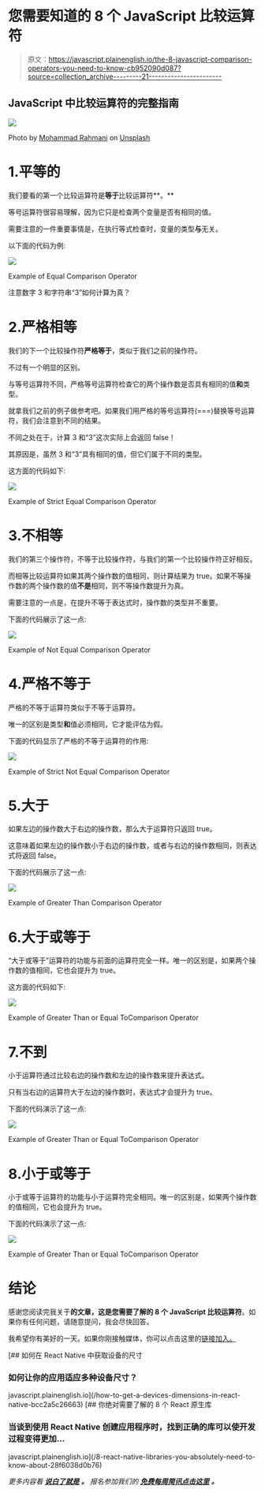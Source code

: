 # 您需要知道的 8 个 JavaScript 比较运算符

> 原文：<https://javascript.plainenglish.io/the-8-javascript-comparison-operators-you-need-to-know-cb952090d087?source=collection_archive---------21----------------------->

## JavaScript 中比较运算符的完整指南

![](img/79de5f7cfcdd371d4a244d1fdf70fe2c.png)

Photo by [Mohammad Rahmani](https://unsplash.com/@afgprogrammer?utm_source=medium&utm_medium=referral) on [Unsplash](https://unsplash.com?utm_source=medium&utm_medium=referral)

# 1.平等的

我们要看的第一个比较运算符是**等于**比较运算符**。**

等号运算符很容易理解，因为它只是检查两个变量是否有相同的值。

需要注意的一件重要事情是，在执行等式检查时，变量的类型**与**无关。

以下面的代码为例:

![](img/7ce588d2e13fcf244d85562c769e096a.png)

Example of Equal Comparison Operator

注意数字 3 和字符串“3”如何计算为真？

# 2.严格相等

我们的下一个比较操作符**严格等于**，类似于我们之前的操作符。

不过有一个明显的区别。

与等号运算符不同，严格等号运算符检查它的两个操作数是否具有相同的值**和**类型。

就拿我们之前的例子做参考吧。如果我们用严格的等号运算符(===)替换等号运算符，我们会注意到不同的结果。

不同之处在于，计算 3 和“3”这次实际上会返回 false！

其原因是，虽然 3 和“3”具有相同的值，但它们属于不同的类型。

这方面的代码如下:

![](img/1ef7d6db45e782cbcb4b5cf3ce994a44.png)

Example of Strict Equal Comparison Operator

# 3.不相等

我们的第三个操作符，不等于比较操作符，与我们的第一个比较操作符正好相反。

而相等比较运算符如果其两个操作数的值相同，则计算结果为 true。如果不等操作数的两个操作数的值**不是**相同，则不等操作数提升为真。

需要注意的一点是，在提升不等于表达式时，操作数的类型并不重要。

下面的代码展示了这一点:

![](img/91cc2ce97f3a8f9cc6a36a09d184a1cd.png)

Example of Not Equal Comparison Operator

# 4.严格不等于

严格的不等于运算符类似于不等于运算符。

唯一的区别是类型**和**值必须相同，它才能评估为假。

下面的代码显示了严格的不等于运算符的作用:

![](img/88968c4967e0afd3fb213299b6da4d31.png)

Example of Strict Not Equal Comparison Operator

# 5.大于

如果左边的操作数大于右边的操作数，那么大于运算符只返回 true。

这意味着如果左边的操作数小于右边的操作数，或者与右边的操作数相同，则表达式将返回 false。

下面的代码展示了这一点:

![](img/4fdcde541447ff262f815bc833360336.png)

Example of Greater Than Comparison Operator

# 6.大于或等于

“大于或等于”运算符的功能与前面的运算符完全一样。唯一的区别是，如果两个操作数的值相同，它也会提升为 true。

这方面的代码如下:

![](img/6d3c97ac999b349337173a9a40684b19.png)

Example of Greater Than or Equal ToComparison Operator

# 7.不到

小于运算符通过比较右边的操作数和左边的操作数来提升表达式。

只有当右边的运算符大于左边的操作数时，表达式才会提升为 true。

下面的代码演示了这一点:

![](img/6caa5bdb206356ac9599c9e7afb47ae5.png)

Example of Greater Than or Equal ToComparison Operator

# 8.小于或等于

小于或等于运算符的功能与小于运算符完全相同。唯一的区别是，如果两个操作数的值相同，它也会提升为 true。

下面的代码演示了这一点:

![](img/0bcf47cc05d620dff3b0ca3f0ba0be4d.png)

Example of Greater Than or Equal ToComparison Operator

# 结论

感谢您阅读完我关于**的文章，这是您需要了解的 8 个 JavaScript 比较运算符**。如果你有任何问题，请随意提问，我会尽快回答。

我希望你有美好的一天。如果你刚接触媒体，你可以点击这里的[链接加入。](https://bookeraziz.medium.com/membership)

[](/how-to-get-a-devices-dimensions-in-react-native-bcc2a5c26663) [## 如何在 React Native 中获取设备的尺寸

### 如何让你的应用适应多种设备尺寸？

javascript.plainenglish.io](/how-to-get-a-devices-dimensions-in-react-native-bcc2a5c26663) [](/8-react-native-libraries-you-absolutely-need-to-know-about-28f6038d0b76) [## 你绝对需要了解的 8 个 React 原生库

### 当谈到使用 React Native 创建应用程序时，找到正确的库可以使开发过程变得更加…

javascript.plainenglish.io](/8-react-native-libraries-you-absolutely-need-to-know-about-28f6038d0b76) 

*更多内容看* [***说白了就是***](http://plainenglish.io/) ***。*** *报名参加我们的* [***免费每周简讯点击这里***](http://newsletter.plainenglish.io/) ***。***